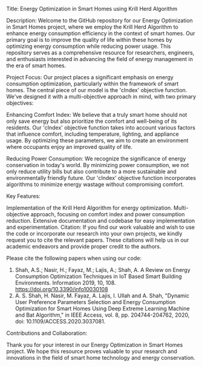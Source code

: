 Title: Energy Optimization in Smart Homes using Krill Herd Algorithm

Description:
Welcome to the GitHub repository for our Energy Optimization in Smart Homes project, where we employ the Krill Herd Algorithm to enhance energy consumption efficiency in the context of smart homes. Our primary goal is to improve the quality of life within these homes by optimizing energy consumption while reducing power usage. This repository serves as a comprehensive resource for researchers, engineers, and enthusiasts interested in advancing the field of energy management in the era of smart homes.

Project Focus:
Our project places a significant emphasis on energy consumption optimization, particularly within the framework of smart homes. The central piece of our model is the 'cIndex' objective function. We've designed it with a multi-objective approach in mind, with two primary objectives:

Enhancing Comfort Index: We believe that a truly smart home should not only save energy but also prioritize the comfort and well-being of its residents. Our 'cIndex' objective function takes into account various factors that influence comfort, including temperature, lighting, and appliance usage. By optimizing these parameters, we aim to create an environment where occupants enjoy an improved quality of life.

Reducing Power Consumption: We recognize the significance of energy conservation in today's world. By minimizing power consumption, we not only reduce utility bills but also contribute to a more sustainable and environmentally friendly future. Our 'cIndex' objective function incorporates algorithms to minimize energy wastage without compromising comfort.

Key Features:

Implementation of the Krill Herd Algorithm for energy optimization.
Multi-objective approach, focusing on comfort index and power consumption reduction.
Extensive documentation and codebase for easy implementation and experimentation.
Citation:
If you find our work valuable and wish to use the code or incorporate our research into your own projects, we kindly request you to cite the relevant papers. These citations will help us in our academic endeavors and provide proper credit to the authors.

Please cite the following papers when using our code:

1. Shah, A.S.; Nasir, H.; Fayaz, M.; Lajis, A.; Shah, A. A Review on Energy Consumption Optimization Techniques in IoT Based Smart Building Environments. Information 2019, 10, 108. https://doi.org/10.3390/info10030108
2. A. S. Shah, H. Nasir, M. Fayaz, A. Lajis, I. Ullah and A. Shah, "Dynamic User Preference Parameters Selection and Energy Consumption Optimization for Smart Homes Using Deep Extreme Learning Machine and Bat Algorithm," in IEEE Access, vol. 8, pp. 204744-204762, 2020, doi: 10.1109/ACCESS.2020.3037081.

Contributions and Collaboration:

Thank you for your interest in our Energy Optimization in Smart Homes project. We hope this resource proves valuable to your research and innovations in the field of smart home technology and energy conservation.




   
